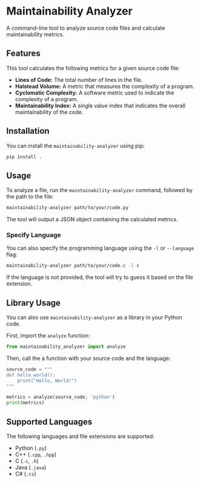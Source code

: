 # Maintainability Analyzer

A command-line tool to analyze source code files and calculate maintainability metrics.

## Features

This tool calculates the following metrics for a given source code file:

*   **Lines of Code:** The total number of lines in the file.
*   **Halstead Volume:** A metric that measures the complexity of a program.
*   **Cyclomatic Complexity:** A software metric used to indicate the complexity of a program.
*   **Maintainability Index:** A single value index that indicates the overall maintainability of the code.

## Installation

You can install the `maintainability-analyzer` using pip:

```bash
pip install .
```

## Usage

To analyze a file, run the `maintainability-analyzer` command, followed by the path to the file:

```bash
maintainability-analyzer path/to/your/code.py
```

The tool will output a JSON object containing the calculated metrics.

### Specify Language

You can also specify the programming language using the `-l` or `--language` flag:

```bash
maintainability-analyzer path/to/your/code.c -l c
```

If the language is not provided, the tool will try to guess it based on the file extension.

## Library Usage

You can also use `maintainability-analyzer` as a library in your Python code.

First, import the `analyze` function:

```python
from maintainability_analyzer import analyze
```

Then, call the a function with your source code and the language:

```python
source_code = """
def hello_world():
    print("Hello, World!")
"""

metrics = analyze(source_code, 'python')
print(metrics)
```

## Supported Languages

The following languages and file extensions are supported:

*   Python (`.py`)
*   C++ (`.cpp`, `.hpp`)
*   C (`.c`, `.h`)
*   Java (`.java`)
*   C# (`.cs`)
